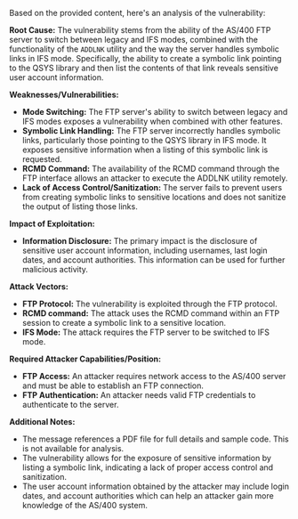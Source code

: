 Based on the provided content, here's an analysis of the vulnerability:

**Root Cause:**
The vulnerability stems from the ability of the AS/400 FTP server to switch between legacy and IFS modes, combined with the functionality of the `ADDLNK` utility and the way the server handles symbolic links in IFS mode. Specifically, the ability to create a symbolic link pointing to the QSYS library and then list the contents of that link reveals sensitive user account information.

**Weaknesses/Vulnerabilities:**
*   **Mode Switching:** The FTP server's ability to switch between legacy and IFS modes exposes a vulnerability when combined with other features.
*   **Symbolic Link Handling:** The FTP server incorrectly handles symbolic links, particularly those pointing to the QSYS library in IFS mode. It exposes sensitive information when a listing of this symbolic link is requested.
*   **RCMD Command:** The availability of the RCMD command through the FTP interface allows an attacker to execute the ADDLNK utility remotely.
*   **Lack of Access Control/Sanitization:** The server fails to prevent users from creating symbolic links to sensitive locations and does not sanitize the output of listing those links.

**Impact of Exploitation:**
*   **Information Disclosure:** The primary impact is the disclosure of sensitive user account information, including usernames, last login dates, and account authorities. This information can be used for further malicious activity.

**Attack Vectors:**
*   **FTP Protocol:** The vulnerability is exploited through the FTP protocol.
*   **RCMD command:** The attack uses the RCMD command within an FTP session to create a symbolic link to a sensitive location.
*   **IFS Mode:** The attack requires the FTP server to be switched to IFS mode.

**Required Attacker Capabilities/Position:**
*   **FTP Access:** An attacker requires network access to the AS/400 server and must be able to establish an FTP connection.
*   **FTP Authentication:** An attacker needs valid FTP credentials to authenticate to the server.

**Additional Notes:**
* The message references a PDF file for full details and sample code. This is not available for analysis.
* The vulnerability allows for the exposure of sensitive information by listing a symbolic link, indicating a lack of proper access control and sanitization.
* The user account information obtained by the attacker may include login dates, and account authorities which can help an attacker gain more knowledge of the AS/400 system.